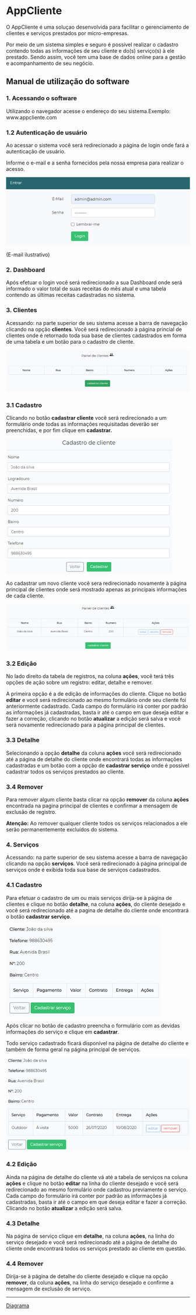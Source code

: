 <h1>AppCliente</h1>
    <p>O AppCliente é uma soluçao desenvolvida para facilitar o gerenciamento de clientes e serviços prestados por micro-empresas.
    <p>Por meio de um sistema simples e seguro é possível realizar o cadastro contendo todas as informações de seu cliente e do(s) serviço(s) à ele prestado. 
    Sendo assim, você tem uma base de dados online para a gestão e acompanhamento de seu negócio.
    </p>
    <h2>Manual de utilização do software</h2>
    <h3>1. Acessando o software</h3>
    <p>Utilizando o navegador acesse o endereço do seu sistema.Exemplo: www.appcliente.com</p>
    <h3>1.2 Autenticação de usuário</h3>
    <p>Ao acessar o sistema você será redirecionado a página de login onde fará a autenticação de usuário.</p>
    <p>Informe o e-mail e a senha fornecidos pela nossa empresa para realizar o acesso.</p>
    <img src="img/login.png" alt="">
    <p>(E-mail ilustrativo)</p>
    <h3>2. Dashboard</h3>
    <p>Após efetuar o login você será redirecionado a sua Dashboard onde será informado o valor total de suas receitas do mês atual e uma tabela contendo as últimas
    receitas cadastradas no sistema.</p>
    <h3>3. Clientes</h3>
    <p>Acessando: na parte superior de seu sistema acesse a barra de navegação clicando na opção <b>clientes</b>. Você será redirecionado à página princial de clientes 
    onde é retornado toda sua base de clientes cadastrados em forma de uma tabela e um botão para o cadastro de cliente.</p>
    <img src="img/btn.png"> 
    <h3>3.1 Cadastro</h3>
    <p>Clicando no botão <b>cadastrar cliente</b> você será redirecionado a um formulário onde todas as informações requisitadas deverão ser preenchidas, 
    e por fim clique em <b>cadastrar.</b></p>
    <img src="img/cad.png" alt="">
    <p>Ao cadastrar um novo cliente você sera redirecionado novamente à página principal de clientes onde será mostrado apenas as principais informações de cada cliente.</p>
    <img src="img/cliente.png" alt="">
    <h3>3.2 Edição</h3>
    <p>No lado direito da tabela de registros, na coluna <b>ações</b>, você terá três opções de ação sobre um registro: editar, detalhe e remover.</p>
    <p>A primeira opção é a de edição de informações do cliente. Clique no botão <b>editar</b> e você será redirecionado ao mesmo formulário onde seu cliente foi 
    anteriormente cadastrado. Cada campo do formulário irá conter por padrão as informações já cadastradas, basta ir até o campo em que deseja editar e fazer a correção, 
    clicando no botão <b>atualizar</b> a edição será salva e você será novamente redirecionado para a página principal de clientes.</p>
    <h3>3.3 Detalhe</h3>
    <p>Selecionando a opção <b>detalhe</b> da coluna <b>ações</b> você será redirecionado até a página de detalhe do cliente onde encontrará todas as informações cadastradas 
    e um botão com a opção de <b>cadastrar serviço</b> onde é possível cadastrar todos os serviços prestados ao cliente.</p>
    <h3>3.4 Remover</h3>
    <p>Para remover algum cliente basta clicar na opção <b>remover</b> da coluna <b>ações</b> encontrada na pagina principal de clientes e confirmar a mensagem de 
    exclusão de registro.</p>
    <p><b>Atenção:</b> Ao remover qualquer cliente todos os serviços relacionados a ele serão permanentemente excluídos do sistema.</p>
    <h3>4. Serviços</h3>
    <p>Acessando: na parte superior de seu sistema acesse a barra de navegação clicando na opção <b>serviços</b>. Você será redirecionado à página principal de serviços 
    onde é exibida toda sua base de serviços cadastrados.</p>
    <h3>4.1 Cadastro</h3>
    <p>Para efetuar o cadastro de um ou mais serviços dirija-se à página de clientes e clique no botão <b>detalhe</b>, na coluna <b>ações</b>, do cliente desejado e você 
    será redirecionado até a pagina de detalhe do cliente onde encontrará o botão <b>cadastrar serviço</b>. </p>
    <img src="img/cadService.png" alt="">
    <p>Após clicar no botão de cadastro preencha o formulário com as devidas informações do serviço e clique em <b>cadastrar</b>.</p>
    <p>Todo serviço cadastrado ficará disponível na página de detalhe do cliente e também de forma geral na página principal de serviços.</p>
    <img src="img/service.png" alt="">
    <h3>4.2 Edição</h3>
    <p>Ainda na página de detalhe do cliente vá até a tabela de serviços na coluna <b>ações</b> e clique no botão <b>editar</b> na linha do cliente desejado e você será 
    redirecionado ao mesmo formulário onde cadastrou previamente o serviço. Cada campo do formulário irá conter por padrão as informações já cadastradas, basta ir até o
    campo em que deseja editar e fazer a correção. Clicando no botão <b>atualizar</b> a edição será salva.</p>
    <h3>4.3 Detalhe</h3>
    <p>Na página de serviço clique em <b>detalhe</b>, na coluna <b>ações</b>, na linha do serviço desejado e você será redirecionado até a página de detalhe do cliente 
    onde encontrará todos os serviços prestado ao cliente em questão.</p>
    <h3>4.4 Remover</h3>
    <p>Dirija-se à página de detalhe do cliente desejado e clique na opção <b>remover</b>, da coluna <b>ações</b>, na linha do serviço desejado e confirme a mensagem de 
    exclusão de serviço.</p>
    <hr>
    <a href="https://github.com/iannkzw/AppClienteLaravel/blob/master/DIAGRAMA_BD.pdf">Diagrama</a>
